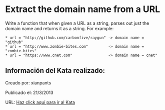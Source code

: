 # Extract the domain name from a URL
Write a function that when given a URL as a string, parses out just the domain name and returns it as a string. For example:
```
* url = "http://github.com/carbonfive/raygun" -> domain name = "github"
* url = "http://www.zombie-bites.com"         -> domain name = "zombie-bites"
* url = "https://www.cnet.com"                -> domain name = cnet"
```

## Información del Kata realizado:
Creado por: xianpants

Publicado el: 21/3/2013

URL: [Haz click aquí para ir al Kata](https://www.codewars.com/kata/514a024011ea4fb54200004b)